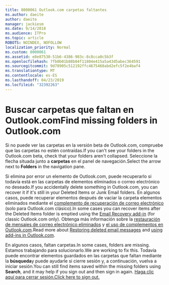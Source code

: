 ```yaml
---
title: 8000061 Outlook.com carpetas faltantes
ms.author: daeite
author: daeite
manager: jackiesm
ms.date: 9/14/2018
ms.audience: ITPro
ms.topic: article
ROBOTS: NOINDEX, NOFOLLOW
localization_priority: Normal
ms.custom: 8000061
ms.assetid: e8e87530-51b6-4386-983c-8c8cca0c5b3f
ms.openlocfilehash: 7fb0b01b88b04f11804e415a5a43d5abec364591
ms.sourcegitcommit: 9d78905c512192ffc4675468abd2efc5f2e4baf4
ms.translationtype: MT
ms.contentlocale: es-ES
ms.lasthandoff: 04/23/2019
ms.locfileid: "32392263"
---
```

# <a name="find-missing-folders-in-outlookcom"></a><span data-ttu-id="5cfb5-102">Buscar carpetas que faltan en Outlook.com</span><span class="sxs-lookup"><span data-stu-id="5cfb5-102">Find missing folders in Outlook.com</span></span>

<span data-ttu-id="5cfb5-103">Si no puede ver las carpetas en la versión beta de Outlook.com, compruebe que las carpetas no estén contraídas.</span><span class="sxs-lookup"><span data-stu-id="5cfb5-103">If you can't see your folders in the Outlook.com beta, check that your folders aren't collapsed.</span></span> <span data-ttu-id="5cfb5-104">Seleccione la flecha situada junto a **carpetas** en el panel de navegación.</span><span class="sxs-lookup"><span data-stu-id="5cfb5-104">Select the arrow next to **Folders** in the navigation pane.</span></span> 
  
<span data-ttu-id="5cfb5-105">Si elimina por error un elemento de Outlook.com, puede recuperarlo si todavía está en las carpetas de elementos eliminados o correo electrónico no deseado.</span><span class="sxs-lookup"><span data-stu-id="5cfb5-105">If you accidentally delete something in Outlook.com, you can recover it if it's still in your Deleted Items or Junk Email folders.</span></span> <span data-ttu-id="5cfb5-106">En algunos casos, puede recuperar elementos después de vaciar la carpeta elementos eliminados mediante el [complemento de recuperación de correo electrónico](https://appsource.microsoft.com/product/office/WA104380447) (solo para Outlook.com clásico).</span><span class="sxs-lookup"><span data-stu-id="5cfb5-106">In some cases you can recover items after the Deleted Items folder is emptied using the [Email Recovery add-in](https://appsource.microsoft.com/product/office/WA104380447) (for classic Outlook.com only).</span></span> <span data-ttu-id="5cfb5-107">Obtenga más información sobre la [restauración de mensajes de correo electrónico eliminados](https://support.office.com/article/cf06ab1b-ae0b-418c-a4d9-4e895f83ed50) y [el uso de complementos en Outlook.com](https://support.office.com/article/a5672109-e4f3-4119-abea-72323e9653cf).</span><span class="sxs-lookup"><span data-stu-id="5cfb5-107">Read more about [Restoring deleted email messages](https://support.office.com/article/cf06ab1b-ae0b-418c-a4d9-4e895f83ed50) and [using add-ins in Outlook.com](https://support.office.com/article/a5672109-e4f3-4119-abea-72323e9653cf).</span></span>
  
<span data-ttu-id="5cfb5-108">En algunos casos, faltan carpetas.</span><span class="sxs-lookup"><span data-stu-id="5cfb5-108">In some cases, folders are missing.</span></span> <span data-ttu-id="5cfb5-109">Estamos trabajando para solucionarlo.</span><span class="sxs-lookup"><span data-stu-id="5cfb5-109">We are working to fix this.</span></span> <span data-ttu-id="5cfb5-110">Todavía puede encontrar elementos guardados en las carpetas que faltan mediante la **búsqueda**y puede ayudarle si cierre sesión y, a continuación, vuelva a iniciar sesión.</span><span class="sxs-lookup"><span data-stu-id="5cfb5-110">You can still find items saved within the missing folders using **Search**, and it may help if you sign out and then sign in again.</span></span> [<span data-ttu-id="5cfb5-111">Haga clic aquí para cerrar sesión.</span><span class="sxs-lookup"><span data-stu-id="5cfb5-111">Click here to sign out.</span></span>](https://login.live.com/logout.srf)
  

